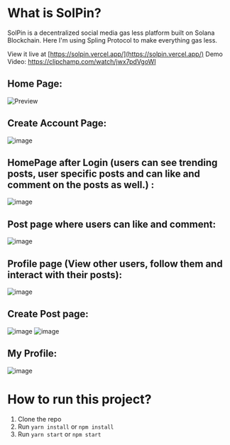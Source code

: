 # What is SolPin?

SolPin is a decentralized social media gas less platform built on Solana Blockchain.
Here I'm using Spling Protocol to make everything gas less.

View it live at [https://solpin.vercel.app/](https://solpin.vercel.app/)
Demo Video: https://clipchamp.com/watch/jwx7pdVgoWI

## **Home Page:**
![Preview](https://cdn.discordapp.com/attachments/1037874622986731591/1065338732938534983/image.png)

## **Create Account Page:**
![image](https://user-images.githubusercontent.com/122214438/216710957-3110ba03-43c4-44c6-b2bc-4e213a4bd46f.png)

## **HomePage after Login** (users can see trending posts, user specific posts and can like and comment on the posts as well.) **:**
![image](https://user-images.githubusercontent.com/122214438/216711228-63f88166-d099-4455-807a-4a6e02b714e5.png)

## **Post page where users can like and comment:**
![image](https://user-images.githubusercontent.com/122214438/216711517-f03415bc-8b7d-4f55-ba3b-ff18d9087a0c.png)

## **Profile page (View other users, follow them and interact with their posts):**
![image](https://user-images.githubusercontent.com/122214438/216711737-6f7e53e9-f079-448e-aca5-1eeab7a2bc0c.png)

## Create Post page:
![image](https://user-images.githubusercontent.com/122214438/216712105-99d88abf-e0b2-48ea-b305-ae8f420d8419.png)
![image](https://user-images.githubusercontent.com/122214438/216712184-51db4f0b-cdfd-4c72-b667-4ec79b7c7c7e.png)

## My Profile:
![image](https://user-images.githubusercontent.com/122214438/216712265-7b45879e-b120-43b8-b441-3b4162782e77.png)





# How to run this project?

1. Clone the repo
2. Run `yarn install` or `npm install`
3. Run `yarn start` or `npm start`
